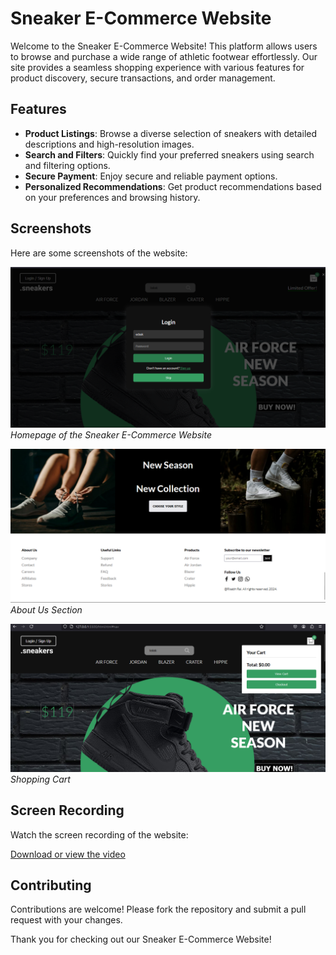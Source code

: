 # Sneaker E-Commerce Website

Welcome to the Sneaker E-Commerce Website! This platform allows users to browse and purchase a wide range of athletic footwear effortlessly. Our site provides a seamless shopping experience with various features for product discovery, secure transactions, and order management.

## Features

- **Product Listings**: Browse a diverse selection of sneakers with detailed descriptions and high-resolution images.
- **Search and Filters**: Quickly find your preferred sneakers using search and filtering options.
- **Secure Payment**: Enjoy secure and reliable payment options.
- **Personalized Recommendations**: Get product recommendations based on your preferences and browsing history.

## Screenshots

Here are some screenshots of the website:

![Homepage](./ss1.png)
*Homepage of the Sneaker E-Commerce Website*

![About Us](./ss2.png)
*About Us Section*

![Cart](./ss3.png)
*Shopping Cart*

## Screen Recording

Watch the screen recording of the website:

[Download or view the video](https://github.com/Ryshup/Sneaker/raw/main/sneakersmp_IyS7VOpF)



## Contributing

Contributions are welcome! Please fork the repository and submit a pull request with your changes.



Thank you for checking out our Sneaker E-Commerce Website!
